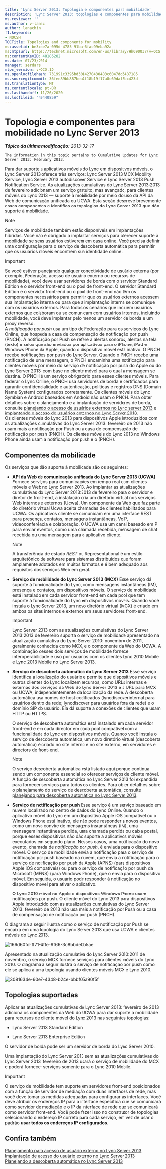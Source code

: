 ```yaml
---
title: 'Lync Server 2013: Topologia e componentes para mobilidade'
description: 'Lync Server 2013: topologias e componentes para mobilidade.'
ms.reviewer: ''
ms.author: v-lanac
author: lanachin
f1.keywords:
- NOCSH
TOCTitle: Topologies and components for mobility
ms:assetid: be3cae7a-095d-4785-91ba-6fac99eba92a
ms:mtpsurl: https://technet.microsoft.com/en-us/library/Hh690037(v=OCS.15)
ms:contentKeyID: 48185282
ms.date: 07/23/2014
manager: serdars
mtps_version: v=OCS.15
ms.openlocfilehash: 731991c3395bd3014270430483c6047dd5487185
ms.sourcegitcommit: 36fee89bb887bea4f18b19f17a8c69daf5bc423d
ms.translationtype: MT
ms.contentlocale: pt-BR
ms.lasthandoff: 11/26/2020
ms.locfileid: "49440859"
---
```

# <a name="topologies-and-components-for-mobility-in-lync-server-2013"></a>Topologia e componentes para mobilidade no Lync Server 2013

<div data-xmlns="http://www.w3.org/1999/xhtml">

<div class="topic" data-xmlns="http://www.w3.org/1999/xhtml" data-msxsl="urn:schemas-microsoft-com:xslt" data-cs="https://msdn.microsoft.com/">

<div data-asp="https://msdn2.microsoft.com/asp">



</div>

<div id="mainSection">

<div id="mainBody">

<span> </span>

_**Tópico da última modificação:** 2013-02-17_

    The information in this topic pertains to Cumulative Updates for Lync Server 2013: February 2013.

Para dar suporte a aplicativos móveis do Lync em dispositivos móveis, o Lync Server 2013 oferece três serviços: Lync Server 2013 MCX Mobility Service, Lync Server 2013 autodiscover Service e Lync Server 2013 Push Notification Service. As atualizações cumulativas do Lync Server 2013:2013 de fevereiro adicionam um serviço gratuito, mas avançado, para clientes móveis do Lync 2013 — suporte à mobilidade por meio do uso da API da Web de comunicação unificada ou UCWA. Esta seção descreve brevemente esses componentes e identifica as topologias do Lync Server 2013 que dão suporte à mobilidade.

<div>


> [!NOTE]  
> Serviços de mobilidade também estão disponíveis em implantações híbridas. Você não é obrigado a implantar serviços para oferecer suporte à mobilidade se seus usuários estiverem em casa online. Você precisa definir uma configuração para o serviço de descoberta automática para permitir que os usuários móveis encontrem sua identidade online.



</div>

<div>


> [!IMPORTANT]  
> Se você estiver planejando qualquer conectividade de usuário externa (por exemplo, Federação, acesso de usuário externo ou recursos de mobilidade), você deve usar servidores de borda com o servidor Standard Edition e o servidor front-end ou o pool de front-end. O servidor Standard Edition e o servidor front-end ou o pool de front-end não têm os componentes necessários para permitir que os usuários externos acessem sua implantação interna ou para que a implantação interna se comunique com os usuários externos. Para todos os cenários que incluem usuários externos que colaboram ou se comunicam com usuários internos, incluindo mobilidade, você deve implantar pelo menos um servidor de borda e um proxy reverso.<BR>A <EM>notificação por push</EM> usa um tipo de Federação para os serviços do Lync Online, que hospeda a casa de compensação de notificação por push (PNCH). A notificação por Push se refere a alertas sonoros, alertas na tela (texto) e selos que são enviados por aplicativos para o iPhone, iPad e Windows Phone da Apple, quando o dispositivo móvel está inativo. O PNCH recebe notificações por push do Lync Server. Quando o PNCH recebe uma notificação de uma mensagem, o PNCH encaminha uma notificação para clientes móveis por meio do serviço de notificação por push do Apple ou do Lync Server 2013, com base no cliente móvel para o qual a mensagem se destina. O PNCH é um serviço obrigatório para esses clientes móveis. Para federar o Lync Online, o PNCH usa servidores de borda e certificados para garantir confidencialidade e autenticação, políticas e registros DNS (Domain Name System) configurados corretamente. Os clientes móveis do Lync Symbian e Android baseados em Android não usam o PNCH. Para obter detalhes sobre o planejamento e a implantação de servidores de borda, consulte <A href="lync-server-2013-planning-for-external-user-access.md">planejando o acesso de usuários externos no Lync server 2013</A> e <A href="lync-server-2013-deploying-external-user-access.md">implantando o acesso de usuários externos no Lync Server 2013</A>.<BR>Os clientes móveis do Lync 2013 para dispositivos Apple introduzidos com as atualizações cumulativas do Lync Server 2013: fevereiro de 2013 não usam mais a notificação por Push ou a casa de compensação de notificação por push (PNCH). Os clientes móveis do Lync 2013 no Windows Phone ainda usam a notificação por push e o (PNCH).



</div>

<div>

## <a name="mobility-components"></a>Componentes da mobilidade

Os serviços que dão suporte à mobilidade são os seguintes:

  - **API da Web de comunicação unificada do Lync Server 2013 (UCWA)**   Fornece serviços para comunicações em tempo real com clientes móveis e Web no Lync Server 2013. Ao implantar as atualizações cumulativas do Lync Server 2013:2013 de fevereiro para o servidor e diretor de front-end, a instalação cria um diretório virtual nos serviços Web internos e externos (Ucwa). Um componente da Web que faz parte do diretório virtual Ucwa aceita chamadas de clientes habilitados para UCWA. Os aplicativos cliente se comunicam em uma interface REST para presença, contatos, mensagens instantâneas, VoIP, videoconferência e colaboração. O UCWA usa um canal baseado em P para enviar eventos, como uma chamada recebida, mensagem de chat recebida ou uma mensagem para o aplicativo cliente.
    
    <div>
    

    > [!NOTE]  
    > A transferência de estado <EM>REST</EM> ou Representational é um estilo arquitetônico de software para sistemas distribuídos que foram amplamente adotados em muitos formatos e é bem adequado aos requisitos dos serviços Web em geral.

    
    </div>

  - **Serviço de mobilidade do Lync Server 2013 (MCX)**   Esse serviço dá suporte à funcionalidade do Lync, como mensagens instantâneas (IM), presença e contatos, em dispositivos móveis. O serviço de mobilidade está instalado em cada servidor front-end em cada pool que tem suporte à funcionalidade do Lync em dispositivos móveis. Quando você instala o Lync Server 2013, um novo diretório virtual (MCX) é criado em ambos os sites internos e externos em seus servidores front-end.
    
    <div>
    

    > [!IMPORTANT]  
    > Lync Server 2013 com as atualizações cumulativas do Lync Server 2013:2013 de fevereiro suporta o serviço de mobilidade apresentado na atualização cumulativa do Lync Server 2010: novembro de 2011, geralmente conhecida como MCX, e o componente da Web do UCWA. A combinação desses dois serviços de mobilidade fornece interoperabilidade e uso por usuários com os clientes Lync 2010 Mobile e Lync 2013 Mobile no Lync Server 2013.

    
    </div>

  - **Serviço de descoberta automática do Lync Server 2013**   Esse serviço identifica a localização do usuário e permite que dispositivos móveis e outros clientes do Lync localizem recursos, como URLs internas e externas dos serviços da Web do Lync Server 2013 e a URL para MCX ou UCWA, independentemente da localização da rede. A descoberta automática usa nomes de host codificados (lyncdiscoverinternal para usuários dentro da rede; lyncdiscover para usuários fora da rede) e o domínio SIP do usuário. Ela dá suporte a conexões de clientes que usam HTTP ou HTTPS.
    
    O serviço de descoberta automática está instalado em cada servidor front-end e em cada director em cada pool compatível com a funcionalidade do Lync em dispositivos móveis. Quando você instala o serviço de descoberta automática, um novo diretório virtual (descoberta automática) é criado no site interno e no site externo, em servidores e directors de front-end.
    
    <div>
    

    > [!NOTE]  
    > O serviço descoberta automática está listado aqui porque continua sendo um componente essencial ao oferecer serviços de cliente móvel. A função de descoberta automática no Lync Server 2013 foi expandida para fornecer serviços para todos os clientes. Para obter detalhes sobre o planejamento do serviço de descoberta automática, consulte <A href="lync-server-2013-planning-for-autodiscover.md">planejando para descoberta automática no Lync Server 2013</A>.

    
    </div>

  - **Serviço de notificação por push**   Esse serviço é um serviço baseado em nuvem localizado no centro de dados do Lync Online. Quando o aplicativo móvel do Lync em um dispositivo Apple iOS compatível ou o Windows Phone está inativo, ele não pode responder a novos eventos, como um novo convite de mensagens instantâneas (IM), uma mensagem instantânea perdida, uma chamada perdida ou caixa postal, porque esses dispositivos não dão suporte a aplicativos móveis executados em segundo plano. Nesses casos, uma notificação do novo evento, chamada de *notificação por push*, é enviada para o dispositivo móvel. O serviço de mobilidade envia a notificação para o serviço de notificação por push baseado na nuvem, que envia a notificação para o serviço de notificação por push da Apple (APNS) (para dispositivos Apple iOS compatíveis) ou para o serviço de notificação por push da Microsoft (MPNS) (para Windows Phone), que o envia para o dispositivo móvel. Em seguida, o usuário pode responder à notificação no dispositivo móvel para ativar o aplicativo.
    
    O Lync 2010 móvel no Apple e dispositivos Windows Phone usam notificações por push. O cliente móvel do Lync 2013 para dispositivos Apple introduzido com as atualizações cumulativas do Lync Server 2013: fevereiro de 2013 não usa mais a notificação por Push ou a casa de compensação de notificação por push (PNCH).

O diagrama a seguir ilustra como o serviço de notificação por Push se encaixa em uma topologia do Lync Server 2013 que usa UCWA e clientes móveis do Lync 2013.

![166d60fd-ff71-4ffe-9f66-3c8bbde0b5ae](images/Hh690037.166d60fd-ff71-4ffe-9f66-3c8bbde0b5ae(OCS.15).jpg "166d60fd-ff71-4ffe-9f66-3c8bbde0b5ae")

Apresentado na atualização cumulativa do Lync Server 2010:2011 de novembro, o serviço MCX fornece serviços para clientes móveis do Lync 2010. O diagrama a seguir ilustra o serviço de notificação por push como ele se aplica a uma topologia usando clientes móveis MCX e Lync 2010.

![3081634e-60e7-4348-b24e-bbbf05a90f5f](images/Hh690037.3081634e-60e7-4348-b24e-bbbf05a90f5f(OCS.15).jpg "3081634e-60e7-4348-b24e-bbbf05a90f5f")

</div>

<div>

## <a name="supported-topologies"></a>Topologias suportadas

Aplicar as atualizações cumulativas do Lync Server 2013: fevereiro de 2013 adiciona os componentes da Web do UCWA para dar suporte a mobilidade para recursos de cliente móvel do Lync 2013 nas seguintes topologias:

  - Lync Server 2013 Standard Edition

  - Lync Server 2013 Enterprise Edition

O servidor de borda pode ser um servidor de borda do Lync Server 2010.

Uma implantação do Lync Server 2013 sem as atualizações cumulativas do Lync Server 2013: fevereiro de 2013 usará o serviço de mobilidade do MCX e poderá fornecer serviços somente para o Lync 2010 Mobile.

<div>


> [!IMPORTANT]  
> O serviço de mobilidade tem suporte em servidores front-end posicionados com a função de servidor de mediação com duas interfaces de rede, mas você deve tomar as medidas adequadas para configurar as interfaces. Você deve atribuir os endereços IP para a interface específica que se comunicará como servidor de mediação e o IP da interface de rede que se comunicará como servidor front-end. Você pode fazer isso no construtor de topologias selecionando o endereço IP correto para cada serviço, em vez de usar o padrão <STRONG>usar todos os endereços IP configurados</STRONG>.



</div>

</div>

<div>

## <a name="see-also"></a>Confira também


[Planejamento para acesso de usuário externo no Lync Server 2013](lync-server-2013-planning-for-external-user-access.md)  
[Implantação de acesso do usuário externo no Lync Server 2013](lync-server-2013-deploying-external-user-access.md)  
[Planejando a descoberta automática no Lync Server 2013](lync-server-2013-planning-for-autodiscover.md)  
  

</div>

</div>

<span> </span>

</div>

</div>

</div>

